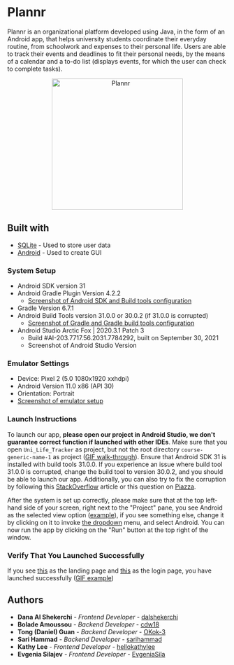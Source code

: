 # Plannr
Plannr is an organizational platform developed using Java, in the form of an Android app, that helps university students coordinate their everyday routine, from schoolwork and expenses to their personal life. Users are able to track their events and deadlines to fit their personal needs, by the means of a calendar and a to-do list (displays events, for which the user can check to complete tasks).

<p align="center">
  <img src="https://github.com/CSC207-UofT/plannr/blob/main/photos/plannr_blob_lavender.png" alt="Plannr" width="300">
</p>

## Built with
* [SQLite](https://www.sqlite.org/index.html) - Used to store user data
* [Android](https://developer.android.com/studio) - Used to create GUI

### System Setup
* Android SDK version 31
* Android Gradle Plugin Version 4.2.2
    * [Screenshot of Android SDK and Build tools configuration](https://imgur.com/a/4nw7WpB)
* Gradle Version 6.7.1
* Android Build Tools version 31.0.0 or 30.0.2 (if 31.0.0 is corrupted)
    * [Screenshot of Gradle and Gradle build tools configuration](https://imgur.com/a/4nw7WpB)
* Android Studio Arctic Fox | 2020.3.1 Patch 3
    * Build #AI-203.7717.56.2031.7784292, built on September 30, 2021
    * Screenshot of Android Studio Version

### Emulator Settings
* Device: Pixel 2 (5.0 1080x1920 xxhdpi)
* Android Version 11.0 x86 (API 30)
* Orientation: Portrait
* [Screenshot of emulator setup](https://imgur.com/a/quhXdCV)

### Launch Instructions
To launch our app, **please open our project in Android Studio, we don't guarantee correct function if launched with
other IDEs**. Make sure that you open `Uni_Life_Tracker` as project, but not the root directory `course-generic-name-1`
as project ([GIF walk-through](https://imgur.com/a/e682DPB)). Ensure that Android SDK 31 is installed with build tools
31.0.0. If you experience an issue where build tool 31.0.0 is corrupted, change the build tool to version 30.0.2, and you
should be able to launch our app. Additionally, you can also try to fix the corruption by following
this [StackOverflow](https://stackoverflow.com/questions/68387270/android-studio-error-installed-build-tools-revision-31-0-0-is-corrupted)
article or this question on [Piazza](https://piazza.com/class/kt4hlydpsym1bz?cid=10).

After the system is set up correctly, please make sure that at the top left-hand side of your screen, right next to
the "Project" pane, you see Android as the selected view option ([example](https://imgur.com/PsrbryV)), if you see something
else, change it by clicking on it to invoke [the dropdown](https://imgur.com/a/WAPXVC8) menu, and select Android. You
can now run the app by clicking on the "Run" button at the top right of the window.

### Verify That You Launched Successfully
If you see [this](https://imgur.com/a/uoIiAwn) as the landing page and [this](https://imgur.com/a/pJIsR33) as the login
page, you have launched successfully ([GIF example](https://imgur.com/a/XUPTtWK))

## Authors
* **Dana Al Shekerchi** - *Frontend Developer* - [dalshekerchi](https://github.com/dalshekerchi)
* **Bolade Amoussou** - *Backend Developer* - [cdw18](https://github.com/cdw18)
* **Tong (Daniel) Guan** - *Backend Developer* - [OKok-3](https://github.com/OKok-3)
* **Sari Hammad** - *Backend Developer* - [sarihammad](https://github.com/sarihammad)
* **Kathy Lee** - *Frontend Developer* - [hellokathylee](https://github.com/hellokathylee)
* **Evgenia Silajev** - *Frontend Developer* - [EvgeniaSila](https://github.com/EvgeniaSila)
